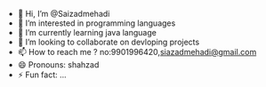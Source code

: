 - 👋 Hi, I’m @Saizadmehadi
- 👀 I’m interested in programming languages
- 🌱 I’m currently learning java language
- 💞️ I’m looking to collaborate on devloping projects
- 📫 How to reach me ? no:9901996420,siazadmehadi@gmail.com
- 😄 Pronouns: shahzad
- ⚡ Fun fact: ...

<!---
Saizadm/Saizadm is a ✨ special ✨ repository because its `README.md` (this file) appears on your GitHub profile.
You can click the Preview link to take a look at your changes.
--->
